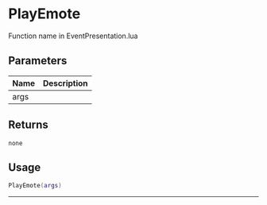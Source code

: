 # PlayEmote

Function name in EventPresentation.lua

## Parameters

| Name | Description |
| ---- | ----------- |
| args |             |

## Returns

`none`

## Usage

```lua
PlayEmote(args)
```

---

